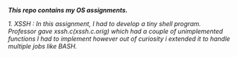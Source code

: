 ***This repo contains my OS assignments.***

_1. XSSH : In this assignment, I had to develop a tiny shell program. Professor gave xssh.c(xssh.c.orig) which had a couple of unimplemented functions I had to implement however out of curiosity i extended it to handle multiple jobs like BASH._
